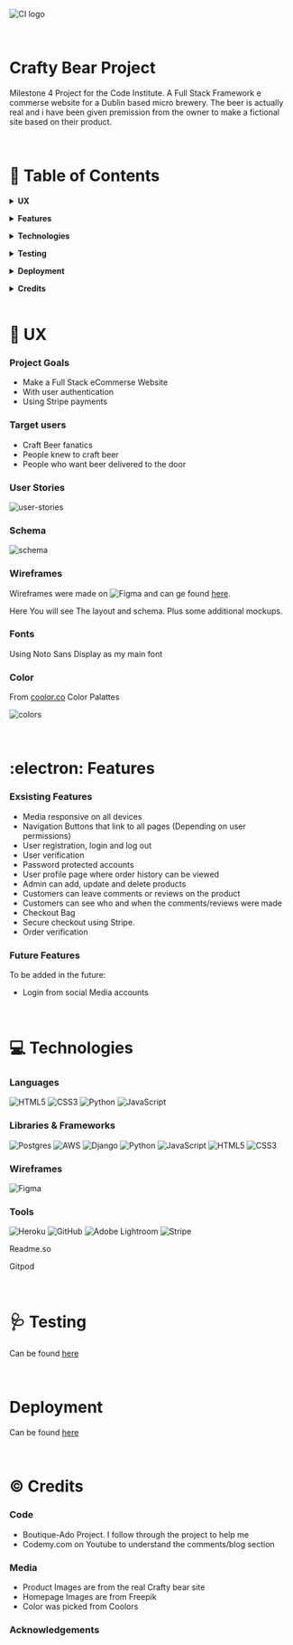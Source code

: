 ![CI logo](https://codeinstitute.s3.amazonaws.com/fullstack/ci_logo_small.png)

<br/>

# **Crafty Bear Project**

Milestone 4 Project for the Code Institute. A Full Stack Framework e commerse website for a Dublin based micro brewery. The beer is actually real and i have been given premission from the owner to make a fictional site based on their product. 

<br/>

:file_folder: Table of Contents
======

**<details><summary>UX</summary>**
* [_Project Goals_](#project_goals)
* [_Target Users_](#target-users)
* [_User Stories_](#user-stories)
* [_Schema_](#schema)
* [_Wireframes_](#wireframes)
</details>

**<details><summary>Features</summary>**
* [_Exsisting Features_](#existing_features)
* [_Future Features_](#future_features)
</details>

**<details><summary>Technologies</summary>**
* [_Languages_](#languages)
* [_Libraries & Frameworks_](#libraries_&_frameworks)
* [_Tools_](#tools)
</details>

**<details><summary>Testing</summary>**
[Testing](https://github.com/pbaker321/crafty-bear-project-4/blob/main/testing.md)
</details>

**<details><summary>Deployment</summary>**
[Deployment](https://github.com/pbaker321/crafty-bear-project-4/blob/main/Deployment.md)
</details>

**<details><summary>Credits</summary>**
* [_Code_](#code)
* [_Media_](#media)
* [_Acknowledgements_](#acknowledgements)
</details>

<br/>

:bust_in_silhouette: UX
======

### **Project Goals**
* Make a Full Stack eCommerse Website
* With user authentication
* Using Stripe payments

### **Target users**
* Craft Beer fanatics
* People knew to craft beer
* People who want beer delivered to the door

### **User Stories**
![user-stories](README_FILES/user_stories.png)

### **Schema**
![schema](README_FILES/schema.png)

### **Wireframes**
 Wireframes were made on ![Figma](https://img.shields.io/badge/figma-%23F24E1E.svg?style=for-the-badge&logo=figma&logoColor=white) and can ge found [here](https://www.figma.com/file/AQybFaNNP2dp1kEnxCPNE4/Crafty-Bear?node-id=0%3A1).

 Here You will see The layout and schema. Plus some additional mockups.

### **Fonts**
Using Noto Sans Display as my main font

### **Color**
From [coolor.co](https://coolors.co) Color Palattes

![colors](README_FILES/colors.png)

<br/>

:electron: Features
======

### **Exsisting Features**
* Media responsive on all devices
* Navigation Buttons that link to all pages (Depending on user permissions)
* User registration, login and log out
* User verification
* Password protected accounts
* User profile page where order history can be viewed
* Admin can add, update and delete products
* Customers can leave comments or reviews on the product
* Customers can see who and when the comments/reviews were made
* Checkout Bag
* Secure checkout using Stripe.
* Order verification

### **Future Features**
To be added in the future:
* Login from social Media accounts

<br/>

:computer: Technologies
======

### **Languages**
![HTML5](https://img.shields.io/badge/html5-%23E34F26.svg?style=for-the-badge&logo=html5&logoColor=white)
![CSS3](https://img.shields.io/badge/css3-%231572B6.svg?style=for-the-badge&logo=css3&logoColor=white)
![Python](https://img.shields.io/badge/python-3670A0?style=for-the-badge&logo=python&logoColor=ffdd54)
![JavaScript](https://img.shields.io/badge/javascript-%23323330.svg?style=for-the-badge&logo=javascript&logoColor=%23F7DF1E)

### **Libraries & Frameworks**
![Postgres](https://img.shields.io/badge/postgres-%23316192.svg?style=for-the-badge&logo=postgresql&logoColor=white)
![AWS](https://img.shields.io/badge/AWS-%23FF9900.svg?style=for-the-badge&logo=amazon-aws&logoColor=white)
![Django](https://img.shields.io/badge/django-%23092E20.svg?style=for-the-badge&logo=django&logoColor=white)
![Python](https://img.shields.io/badge/python-3670A0?style=for-the-badge&logo=python&logoColor=ffdd54)
![JavaScript](https://img.shields.io/badge/javascript-%23323330.svg?style=for-the-badge&logo=javascript&logoColor=%23F7DF1E)
![HTML5](https://img.shields.io/badge/html5-%23E34F26.svg?style=for-the-badge&logo=html5&logoColor=white)
![CSS3](https://img.shields.io/badge/css3-%231572B6.svg?style=for-the-badge&logo=css3&logoColor=white)

### **Wireframes**
![Figma](https://img.shields.io/badge/figma-%23F24E1E.svg?style=for-the-badge&logo=figma&logoColor=white) 

### **Tools**
![Heroku](https://img.shields.io/badge/heroku-%23430098.svg?style=for-the-badge&logo=heroku&logoColor=white)
![GitHub](https://img.shields.io/badge/github-%23121011.svg?style=for-the-badge&logo=github&logoColor=white)
![Adobe Lightroom](https://img.shields.io/static/v1?style=for-the-badge&message=Adobe+Lightroom&color=31A8FF&logo=Adobe+Lightroom&logoColor=FFFFFF&label=)
![Stripe](https://img.shields.io/static/v1?style=for-the-badge&message=Stripe&color=008CDD&logo=Stripe&logoColor=FFFFFF&label=)

Readme.so

Gitpod

<br/>

:stethoscope: Testing
======

Can be found [here](https://github.com/pbaker321/crafty-bear-project-4/blob/main/testing.md)

<br/>

Deployment
======
Can be found [here](https://github.com/pbaker321/crafty-bear-project-4/blob/main/Deployment.md)


<br/>

:copyright: Credits
======

### **Code**

* Boutique-Ado Project. I follow through the project to help me
* Codemy.com on Youtube to understand the comments/blog section

### **Media**
* Product Images are from the real Crafty bear site
* Homepage Images are from Freepik
* Color was picked from Coolors

### **Acknowledgements**

